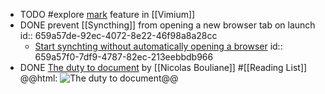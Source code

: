 - TODO #explore [mark](https://vim.fandom.com/wiki/Using_marks) feature in [[Vimium]]
- DONE prevent [[Syncthing]] from opening a new browser tab on launch
  id:: 659a57de-92ec-4072-8e22-46f98a8a28cc
	- [Start synchting without automatically opening a browser](https://forum.syncthing.net/t/start-synchting-without-automatically-opening-a-browser/60/2)
	  id:: 659a57f0-7df9-4787-82ec-213eebbdb966
- DONE [The duty to document](https://nicolasbouliane.com/blog/duty-to-document) by [[Nicolas Bouliane]] #[[Reading List]]
  @@html: <img src="https://nicolasbouliane.com/images/content2x/annotated-map.jpg" alt="The duty to document" style="max-height: 250px;" />@@